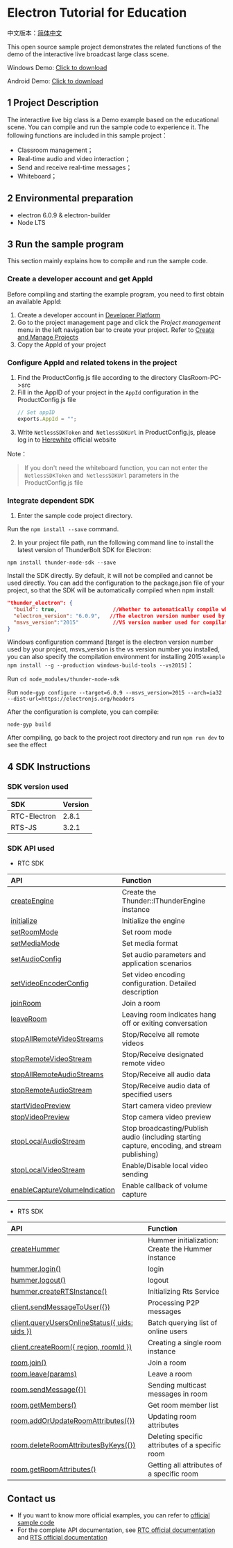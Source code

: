 # Electron Tutorial for Education

中文版本：[简体中文](README.md)

This open source sample project demonstrates the related functions of the demo of the interactive live broadcast large class scene.

Windows Demo: [Click to download](http://resource.sunclouds.com/ClassRoom_Setup_1.1.0.exe)

Android Demo: [Click to download](http://resource.sunclouds.com/ClassRoom-1.1.0-59-official.apk)  

## 1 Project Description

The interactive live big class is a Demo example based on the educational scene. You can compile and run the sample code to experience it. The following functions are included in this sample project：

- Classroom management；
- Real-time audio and video interaction；
- Send and receive real-time messages；
- Whiteboard；

## 2 Environmental preparation

- electron 6.0.9 & electron-builder
- Node LTS

## 3 Run the sample program

This section mainly explains how to compile and run the sample code.

### Create a developer account and get AppId

Before compiling and starting the example program, you need to first obtain an available AppId:

1. Create a developer account in [Developer Platform](https://docs.aivacom.com/cloud/en/platform/console/registration_and_login/registration_and_login.html)
2. Go to the project management page and click the *Project management* menu in the left navigation bar to create your project. Refer to [Create and Manage Projects](https://docs.aivacom.com/cloud/en/platform/console/create_and_manage_projects/create_and_manage_projects.html)
3. Copy the AppId of your project

### Configure AppId and related tokens in the project

1. Find the ProductConfig.js file according to the directory ClasRoom-PC->src
2. Fill in the AppID of your project in the `AppId` configuration in the ProductConfig.js file
    ```js
    // Set appID
    exports.AppId = "";
    ```
3. Write `NetlessSDKToken` and` NetlessSDKUrl` in ProductConfig.js, please log in to [Herewhite](https://console.herewhite.com/) official website

Note：
> If you don't need the whiteboard function, you can not enter the `NetlessSDKToken` and` NetlessSDKUrl` parameters in the ProductConfig.js file

### Integrate dependent SDK
1. Enter the sample code project directory.

  Run the `npm install --save` command.

2. In your project file path, run the following command line to install the latest version of ThunderBolt SDK for Electron:

  `npm install thunder-node-sdk --save`

  Install the SDK directly. By default, it will not be compiled and cannot be used directly. You can add the configuration to the package.json file of your project, so that the SDK will be automatically compiled when npm install:
  ```json
  "thunder_electron": {
    "build": true,    				//Whether to automatically compile when npm install
    "electron_version": "6.0.9",   //The electron version number used by your project defaults to 6.0.9
    "msvs_version":"2015"			//VS version number used for compilation, default 2015
  }
  ```
  Windows configuration command [target is the electron version number used by your project, msvs_version is the vs version number you installed, you can also specify the compilation environment for installing 2015:`example npm install --g --production windows-build-tools --vs2015]`：

  Run `cd node_modules/thunder-node-sdk`

  Run `node-gyp configure --target=6.0.9 --msvs_version=2015 --arch=ia32 --dist-url=https://electronjs.org/headers`

  After the configuration is complete, you can compile:

  `node-gyp build`

  After compiling, go back to the project root directory and run `npm run dev` to see the effect

  ## 4 SDK Instructions

### SDK version used

| SDK | Version |
|:----|:----|
| RTC-Electron | 2.8.1 |
| RTS-JS | 3.2.1 |

### SDK API used

- RTC SDK

| API | Function |
|:-------------|:---------|
|[createEngine](https://docs.jocloud.com/cloud/cn/product_category/rtc_service/rt_video_interaction/api/Electron/v2.9.0/function.html#createengine)|Create the Thunder::IThunderEngine instance|
|[initialize](https://docs.jocloud.com/cloud/cn/product_category/rtc_service/rt_video_interaction/api/Electron/v2.9.0/function.html#initialize)|Initialize the engine|
|[setRoomMode](https://docs.jocloud.com/cloud/cn/product_category/rtc_service/rt_video_interaction/api/Electron/v2.9.0/function.html#setroommode)|Set room mode|
|[setMediaMode](https://docs.jocloud.com/cloud/cn/product_category/rtc_service/rt_video_interaction/api/Electron/v2.9.0/function.html#setmediamode)|Set media format|
|[setAudioConfig](https://docs.jocloud.com/cloud/cn/product_category/rtc_service/rt_video_interaction/api/Electron/v2.9.0/function.html#setaudioconfig)|Set audio parameters and application scenarios|
|[setVideoEncoderConfig](https://docs.jocloud.com/cloud/cn/product_category/rtc_service/rt_video_interaction/api/Electron/v2.9.0/function.html#setvideoencoderconfig)|Set video encoding configuration. Detailed description|
|[joinRoom](https://docs.jocloud.com/cloud/cn/product_category/rtc_service/rt_video_interaction/api/Electron/v2.9.0/function.html#joinroom)|Join a room|
|[leaveRoom](https://docs.jocloud.com/cloud/cn/product_category/rtc_service/rt_video_interaction/api/Electron/v2.9.0/function.html#leaveroom)|Leaving room indicates hang off or exiting conversation|
|[stopAllRemoteVideoStreams](https://docs.jocloud.com/cloud/cn/product_category/rtc_service/rt_video_interaction/api/Electron/v2.9.0/function.html#stopallremotevideostreams)|Stop/Receive all remote videos|
|[stopRemoteVideoStream](https://docs.jocloud.com/cloud/cn/product_category/rtc_service/rt_video_interaction/api/Electron/v2.9.0/function.html#stopremotevideostream)|Stop/Receive designated remote video|
|[stopAllRemoteAudioStreams](https://docs.jocloud.com/cloud/cn/product_category/rtc_service/rt_video_interaction/api/Electron/v2.9.0/function.html#stopallremoteaudiostreams)|Stop/Receive all audio data|
|[stopRemoteAudioStream](https://docs.jocloud.com/cloud/cn/product_category/rtc_service/rt_video_interaction/api/Electron/v2.9.0/function.html#stopremoteaudiostream)|Stop/Receive audio data of specified users|
|[startVideoPreview](https://docs.jocloud.com/cloud/cn/product_category/rtc_service/rt_video_interaction/api/Electron/v2.9.0/function.html#startvideopreview)|Start camera video preview|
|[stopVideoPreview](https://docs.jocloud.com/cloud/cn/product_category/rtc_service/rt_video_interaction/api/Electron/v2.9.0/function.html#stopvideopreview)|Stop camera video preview|
|[stopLocalAudioStream](https://docs.jocloud.com/cloud/cn/product_category/rtc_service/rt_video_interaction/api/Electron/v2.9.0/function.html#stoplocalaudiostream)|Stop broadcasting/Publish audio (including starting capture, encoding, and stream publishing)|
|[stopLocalVideoStream](https://docs.jocloud.com/cloud/cn/product_category/rtc_service/rt_video_interaction/api/Electron/v2.9.0/function.html#stoplocalvideostream)|Enable/Disable local video sending|
|[enableCaptureVolumeIndication](https://docs.jocloud.com/cloud/cn/product_category/rtc_service/rt_video_interaction/api/Electron/v2.9.0/function.html#enablecapturevolumeindication)|Enable callback of volume capture|

- RTS SDK

| API | Function |
|:-------------|:---------|
|[createHummer](https://docs.aivacom.com/cloud/en/product_category/rtm_service/instant_messaging/api/JS/v3.1.3/function.html#createhummer)|Hummer initialization: Create the Hummer instance|
|[hummer.login()](https://docs.aivacom.com/cloud/en/product_category/rtm_service/instant_messaging/api/JS/v3.1.3/function.html#login)|login|
|[hummer.logout()](https://docs.aivacom.com/cloud/en/product_category/rtm_service/instant_messaging/api/JS/v3.1.3/function.html#logout)|logout|
|[hummer.createRTSInstance()](https://docs.aivacom.com/cloud/en/product_category/rtm_service/instant_messaging/api/JS/v3.1.3/function.html#creatertsinstance)|Initializing Rts Service|
|[client.sendMessageToUser({})](https://docs.aivacom.com/cloud/en/product_category/rtm_service/instant_messaging/api/JS/v3.1.3/function.html#sendmessagetouser)|Processing P2P messages|
|[client.queryUsersOnlineStatus({ uids: uids })](https://docs.aivacom.com/cloud/en/product_category/rtm_service/instant_messaging/api/JS/v3.1.3/function.html#queryusersonlinestatus)|Batch querying list of online users|
|[client.createRoom({ region, roomId })](https://docs.aivacom.com/cloud/en/product_category/rtm_service/instant_messaging/api/JS/v3.1.3/function.html#createroom)|Creating a single room instance|
|[room.join()](https://docs.aivacom.com/cloud/en/product_category/rtm_service/instant_messaging/api/JS/v3.1.3/function.html#join)|Join a room|
|[room.leave(params)](https://docs.aivacom.com/cloud/en/product_category/rtm_service/instant_messaging/api/JS/v3.1.3/function.html#leave)|Leave a room|
|[room.sendMessage({})](https://docs.aivacom.com/cloud/en/product_category/rtm_service/instant_messaging/api/JS/v3.1.3/function.html#sendmessage)|Sending multicast messages in room|
|[room.getMembers()](https://docs.aivacom.com/cloud/en/product_category/rtm_service/instant_messaging/api/JS/v3.1.3/function.html#getmembers)|Get room member list|
|[room.addOrUpdateRoomAttributes({})](https://docs.aivacom.com/cloud/en/product_category/rtm_service/instant_messaging/api/JS/v3.1.3/function.html#addorupdateroomattributes)|Updating room attributes|
|[room.deleteRoomAttributesByKeys({})](https://docs.aivacom.com/cloud/en/product_category/rtm_service/instant_messaging/api/JS/v3.1.3/function.html#deleteroomattributesbykeys)|Deleting specific attributes of a specific room|
|[room.getRoomAttributes()](https://docs.aivacom.com/cloud/en/product_category/rtm_service/instant_messaging/api/JS/v3.1.3/function.html#getroomattributes)|Getting all attributes of a specific room|

## Contact us

- If you want to know more official examples, you can refer to [official sample code](https://github.com/Aivacom?tab=repositories)
- For the complete API documentation, see [RTC official documentation](https://docs.aivacom.com/cloud/en/product_category/rtc_service/rt_video_interaction/api/Windows/v2.8.0/category.html) and [RTS official documentation](https://docs.aivacom.com/cloud/en/product_category/rtm_service/instant_messaging/api/JS/v3.1.3/category.html)
